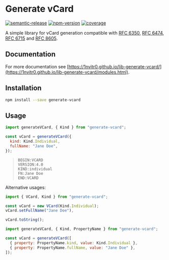 # Generate vCard

[![semantic-release](https://img.shields.io/badge/%20%20%F0%9F%93%A6%F0%9F%9A%80-semantic--release-e10079.svg)](https://github.com/semantic-release/semantic-release)
[![npm-version](https://img.shields.io/npm/v/generate-vcard?logo=npm)](https://www.npmjs.com/package/generate-vcard)
[![coverage](https://img.shields.io/codecov/c/github/1nVitr0/lib-generate-vcard?logo=codecov&token=D1VD9GHM8B)](https://codecov.io/gh/1nVitr0/lib-generate-vcard)

A simple library for vCard generation compatible with [RFC 6350](https://tools.ietf.org/html/rfc6350), [RFC 6474](https://tools.ietf.org/html/rfc6474), [RFC 6715](https://tools.ietf.org/html/rfc6715) and [RFC 8605](https://tools.ietf.org/html/rfc8605).

## Documentation

For more documentation see [https://1nvitr0.github.io/lib-generate-vcard/](https://1nvitr0.github.io/lib-generate-vcard/modules.html).

## Installation

```bash
npm install --save generate-vcard
```

## Usage

```javascript
import generateVCard, { Kind } from "generate-vcard";

const vCard = generateVCard({
  kind: Kind.Individual,
  fullName: "Jane Doe",
});
```

> ```text
> BEGIN:VCARD
> VERSION:4.0
> KIND:individual
> FN:Jane Doe
> END:VCARD
> ```

Alternative usages:

```javascript
import { VCard, Kind } from "generate-vcard";

const vCard = new VCard(Kind.Individual);
vCard.setFullName("Jane Doe"),

vCard.toString();
```

```javascript
import generateVCard, { Kind, PropertyName } from "generate-vcard";

const vCard = generateVCard([
  { property: PropertyName.kind, value: Kind.Individual },
  { property: PropertyName.fullName, value: "Jane Doe" },
]);
```
